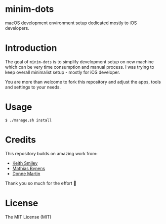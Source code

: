 # minim-dots
macOS development environment setup dedicated mostly to iOS developers. 

# Introduction
The goal of `minim-dots` is to simplify development setup on new machine which can be very time consumption and manual process. I was trying to keep overall minimalist setup - mostly for iOS developer. 

You are more than welcome to fork this repository and adjust the apps, tools and settings to your needs. 

# Usage
```
$ ./manage.sh install
```

# Credits 
This repository builds on amazing work from:
* [Keith Smiley](https://github.com/keith/dotfiles)
* [Mathias Bynens](https://github.com/mathiasbynens/dotfiles)
* [Donne Martin](https://github.com/donnemartin/dev-setup)

Thank you so much for the effort :pray:


# License
The MIT License (MIT)
